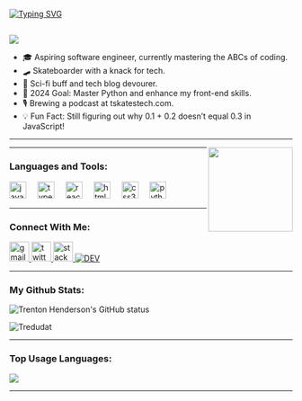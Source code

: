 [![Typing SVG](https://readme-typing-svg.demolab.com?font=Expletus+Sans&size=21&pause=1000&color=FF9111&background=40FFFA00&center=true&random=false&width=435&lines=Howdy.!+I'm+Trent+Henderson+%F0%9F%A7%99%F0%9F%8F%BC%E2%80%8D%E2%99%82%EF%B8%8F;Welcome+to+my+profile.+I'm+new+here+%F0%9F%86%95%E2%9C%94%EF%B8%8F;https%3A%2F%2Fwww.tskatestech.com%2F+%F0%9F%95%B8%EF%B8%8F;Why+don't+eggs+tell+jokes.%3F+%F0%9F%A5%9A;They+might+crack+up!+%F0%9F%90%A3%F0%9F%98%9B)](https://git.io/typing-svg)

<h2 align="left"></h2>

![](https://komarev.com/ghpvc/?username=tredudat&color=brightgreen)

- 🎓 Aspiring software engineer, currently mastering the ABCs of coding.
- 🛹 Skateboarder with a knack for tech.
- 📘 Sci-fi buff and tech blog devourer.
- 🎯 2024 Goal: Master Python and enhance my front-end skills.
- 🎙️ Brewing a podcast at tskatestech.com.
- 💡 Fun Fact: Still figuring out why 0.1 + 0.2 doesn’t equal 0.3 in JavaScript!

---

<img align="right" height="150" src="https://media.giphy.com/media/v1.Y2lkPTc5MGI3NjExNm5tb21kdmlxcjgxZWVxZjJ3ZzRkcXE4am45MDhwcXFmOXBqam1ueSZlcD12MV9pbnRlcm5hbF9naWZfYnlfaWQmY3Q9Zw/d3YIbnTjjxiOCQnK/giphy.gif"  />

---
### Languages and Tools:

<div align="left">
  <img src="https://cdn.jsdelivr.net/gh/devicons/devicon/icons/javascript/javascript-original.svg" height="30" alt="javascript logo"  />
  <img width="12" />
  <img src="https://cdn.jsdelivr.net/gh/devicons/devicon/icons/typescript/typescript-original.svg" height="30" alt="typescript logo"  />
  <img width="12" />
  <img src="https://cdn.jsdelivr.net/gh/devicons/devicon/icons/react/react-original.svg" height="30" alt="react logo"  />
  <img width="12" />
  <img src="https://cdn.jsdelivr.net/gh/devicons/devicon/icons/html5/html5-original.svg" height="30" alt="html5 logo"  />
  <img width="12" />
  <img src="https://cdn.jsdelivr.net/gh/devicons/devicon/icons/css3/css3-original.svg" height="30" alt="css3 logo"  />
  <img width="12" />
  <img src="https://cdn.jsdelivr.net/gh/devicons/devicon/icons/python/python-original.svg" height="30" alt="python logo"  />
</div>

---

### Connect With Me:

<div align="left">
  <a href="trent@tskatestech.com" target="_blank">
    <img src="https://img.shields.io/static/v1?message=Gmail&logo=gmail&label=&color=D14836&logoColor=white&labelColor=&style=for-the-badge" height="35" alt="gmail logo"  />
  </a>
  <a href="https://twitter.com/Trenton_Isiah99" target="_blank">
    <img src="https://img.shields.io/static/v1?message=Twitter&logo=twitter&label=&color=1DA1F2&logoColor=white&labelColor=&style=for-the-badge" height="35" alt="twitter logo"  />
  </a>
  <a href="https://stackoverflow.com/users/21747984/stoked-dobby" target="_blank">
    <img src="https://img.shields.io/static/v1?message=Stackoverflow&logo=stackoverflow&label=&color=FE7A16&logoColor=white&labelColor=&style=for-the-badge" height="35" alt="stackoverflow logo"  />
  </a>
  <a href='https://dev.to/tredudat' target="_blank"><img alt='DEV' src='https://img.shields.io/badge/DEV-100000?style=for-the-badge&logo=DEV&logoColor=white&labelColor=black&color=black'/></a>
</div>

---

### My Github Stats:

<p>
  <img align="center" src="https://github-readme-stats.vercel.app/api?username=Tredudat&show_icons=true&include_all_commits=true&theme=nightowl&hide_border=true" alt="Trenton Henderson's GitHub status" />
</p>
<p>
  <img align="center" src="https://github-readme-streak-stats.herokuapp.com/?user=Tredudat&theme=nightowl" alt="Tredudat" />
</p>

---

### Top Usage Languages:

<img align="center" src="https://github-readme-stats.vercel.app/api/top-langs/?username=Tredudat&layout=compact&theme=yeblu&hide_border=true&&langs_count=8" />

---





